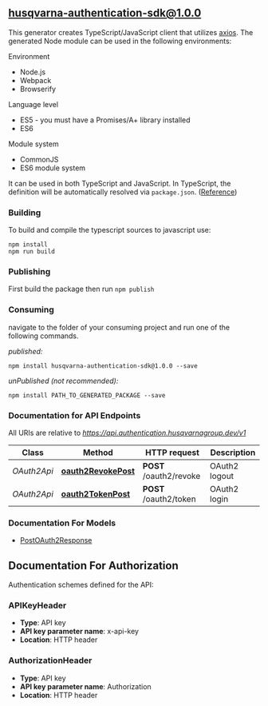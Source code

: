 ## husqvarna-authentication-sdk@1.0.0

This generator creates TypeScript/JavaScript client that utilizes [axios](https://github.com/axios/axios). The generated Node module can be used in the following environments:

Environment
* Node.js
* Webpack
* Browserify

Language level
* ES5 - you must have a Promises/A+ library installed
* ES6

Module system
* CommonJS
* ES6 module system

It can be used in both TypeScript and JavaScript. In TypeScript, the definition will be automatically resolved via `package.json`. ([Reference](https://www.typescriptlang.org/docs/handbook/declaration-files/consumption.html))

### Building

To build and compile the typescript sources to javascript use:
```
npm install
npm run build
```

### Publishing

First build the package then run `npm publish`

### Consuming

navigate to the folder of your consuming project and run one of the following commands.

_published:_

```
npm install husqvarna-authentication-sdk@1.0.0 --save
```

_unPublished (not recommended):_

```
npm install PATH_TO_GENERATED_PACKAGE --save
```

### Documentation for API Endpoints

All URIs are relative to *https://api.authentication.husqvarnagroup.dev/v1*

Class | Method | HTTP request | Description
------------ | ------------- | ------------- | -------------
*OAuth2Api* | [**oauth2RevokePost**](docs/OAuth2Api.md#oauth2revokepost) | **POST** /oauth2/revoke | OAuth2 logout
*OAuth2Api* | [**oauth2TokenPost**](docs/OAuth2Api.md#oauth2tokenpost) | **POST** /oauth2/token | OAuth2 login


### Documentation For Models

 - [PostOAuth2Response](docs/PostOAuth2Response.md)


<a id="documentation-for-authorization"></a>
## Documentation For Authorization


Authentication schemes defined for the API:
<a id="APIKeyHeader"></a>
### APIKeyHeader

- **Type**: API key
- **API key parameter name**: x-api-key
- **Location**: HTTP header

<a id="AuthorizationHeader"></a>
### AuthorizationHeader

- **Type**: API key
- **API key parameter name**: Authorization
- **Location**: HTTP header

